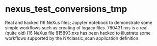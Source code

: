 # nexus_test_conversions_tmp
Real and hacked I16 NeXus files; Jupyter notebook to demonstrate some simple workflows such as creating of legacy files.
780431.nxs is a real (quite old) I16 NeXus file
815893.nxs has been hacked to illustrate some workflows supported by the NXclassic_scan application definition
